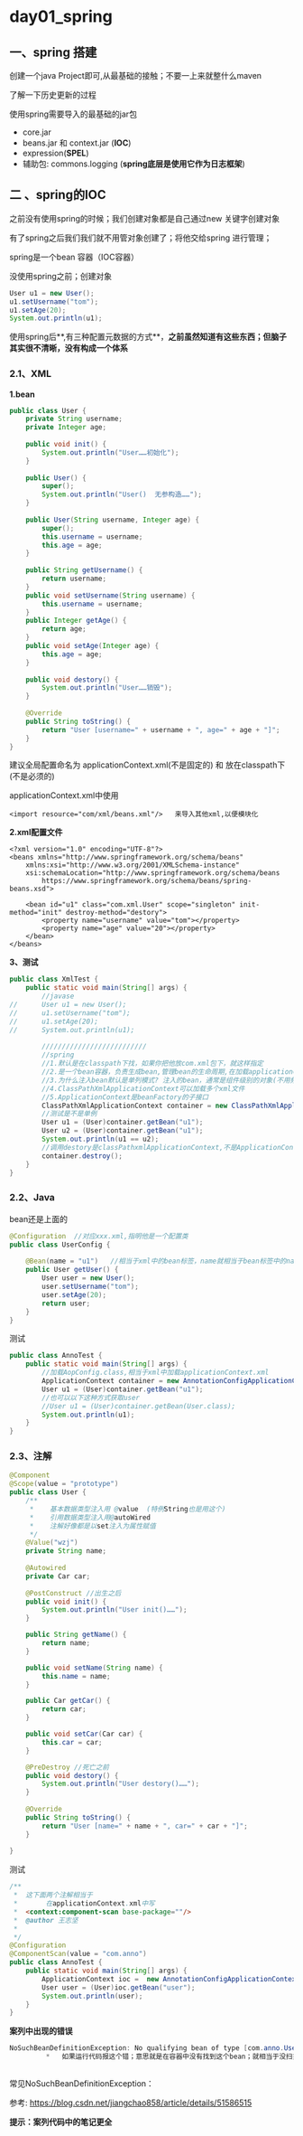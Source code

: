 # day01_spring

## 一、spring 搭建

创建一个java Project即可,从最基础的接触；不要一上来就整什么maven

了解一下历史更新的过程

使用spring需要导入的最基础的jar包

- core.jar
- beans.jar 和 context.jar (**IOC**)
- expression(**SPEL**)
- 辅助包: commons.logging (**spring底层是使用它作为日志框架**)



## 二 、spring的IOC

之前没有使用spring的时候；我们创建对象都是自己通过new 关键字创建对象 

有了spring之后我们我们就不用管对象创建了；将他交给spring 进行管理；

spring是一个bean 容器（IOC容器）



没使用spring之前；创建对象

```java
User u1 = new User();
u1.setUsername("tom");
u1.setAge(20);
System.out.println(u1);
```

使用spring后**,有三种配置元数据的方式**，**之前虽然知道有这些东西；但脑子其实很不清晰，没有构成一个体系**

### 2.1、XML

**1.bean**

```java
public class User {
	private String username;
	private Integer age;
	
	public void init() {
		System.out.println("User……初始化");
	}
	
	public User() {
		super();
		System.out.println("User()  无参构造……");
	}
	
	public User(String username, Integer age) {
		super();
		this.username = username;
		this.age = age;
	}
    
	public String getUsername() {
		return username;
	}
	public void setUsername(String username) {
		this.username = username;
	}
	public Integer getAge() {
		return age;
	}
	public void setAge(Integer age) {
		this.age = age;
	}
	
	public void destory() {
		System.out.println("User……销毁");
	}
	
	@Override
	public String toString() {
		return "User [username=" + username + ", age=" + age + "]";
	}
}

```



建议全局配置命名为 applicationContext.xml(不是固定的)  和  放在classpath下 (不是必须的)

applicationContext.xml中使用

```xm
<import resource="com/xml/beans.xml"/>   来导入其他xml,以便模块化
```

**2.xml配置文件**

```xm
<?xml version="1.0" encoding="UTF-8"?>
<beans xmlns="http://www.springframework.org/schema/beans"
    xmlns:xsi="http://www.w3.org/2001/XMLSchema-instance"
    xsi:schemaLocation="http://www.springframework.org/schema/beans
        https://www.springframework.org/schema/beans/spring-beans.xsd">
	
    <bean id="u1" class="com.xml.User" scope="singleton" init-method="init" destroy-method="destory">   
    	<property name="username" value="tom"></property>
    	<property name="age" value="20"></property>
    </bean>
</beans>
```

**3、测试**

```java
public class XmlTest {
	public static void main(String[] args) {
		//javase 
//		User u1 = new User();
//		u1.setUsername("tom");
//		u1.setAge(20);
//		System.out.println(u1);
		
		//////////////////////////
		//spring
		//1.默认是在classpath下找，如果你把他放com.xml包下，就这样指定			          com/xml/applicationContext.xml
		//2.是一个bean容器，负责生成bean,管理bean的生命周期,在加载applicationContext.xml就已经创建了bean对象  
		//3.为什么注入bean默认是单列模式? 注入的bean，通常是组件级别的对象(不用频繁创建)
		//4.ClassPathXmlApplicationContext可以加载多个xml文件
        //5.ApplicationContext是beanFactory的子接口
		ClassPathXmlApplicationContext container = new ClassPathXmlApplicationContext("applicationContext.xml");
        //测试是不是单例
		User u1 = (User)container.getBean("u1");
		User u2 = (User)container.getBean("u1");
		System.out.println(u1 == u2);
		//调用destory是classPathxmlApplicationContext,不是ApplicationContext
		container.destroy();
	}
}

```



### 2.2、Java

bean还是上面的

```java
@Configuration  //对应xxx.xml,指明他是一个配置类
public class UserConfig {
	
	@Bean(name = "u1")   //相当于xml中的bean标签，name就相当于bean标签中的name属性,这里不写name属性值默认就是方法名
	public User getUser() {
		User user = new User();
		user.setUsername("tom");
		user.setAge(20);
		return user;
	}
}
```

测试

```java
public class AnnoTest {
	public static void main(String[] args) {
		//加载AopConfig.class,相当于xml中加载applicationContext.xml
		ApplicationContext container = new AnnotationConfigApplicationContext(Userconfig.class);
		User u1 = (User)container.getBean("u1");
        //也可以以下这种方式获取user
        //User u1 = (User)container.getBean(User.class);
		System.out.println(u1);
	}
}

```

### 2.3、注解

```java
@Component
@Scope(value = "prototype")
public class User {
	/**
	 *    基本数据类型注入用 @value  (特例String也是用这个) 
	 *    引用数据类型注入用@autoWired
	 *    注解好像都是以set注入为属性赋值
	 */
	@Value("wzj")
	private String name;
	
	@Autowired
	private Car car;
	
	@PostConstruct //出生之后
	public void init() {
		System.out.println("User init()……");
	}

	public String getName() {
		return name;
	}

	public void setName(String name) {
		this.name = name;
	}

	public Car getCar() {
		return car;
	}

	public void setCar(Car car) {
		this.car = car;
	}

	@PreDestroy //死亡之前
	public void destory() {
		System.out.println("User destory()……");
	}
	
	@Override
	public String toString() {
		return "User [name=" + name + ", car=" + car + "]";
	}
	
}
```

测试

```java
/**
 *	这下面两个注解相当于
 *       在applicationContext.xml中写
 *  <context:component-scan base-package=""/>
 *  @author 王志坚
 *
 */
@Configuration
@ComponentScan(value = "com.anno")
public class AnnoTest {
	public static void main(String[] args) {
		ApplicationContext ioc =  new AnnotationConfigApplicationContext(AnnoTest.class);
		User user = (User)ioc.getBean("user");
		System.out.println(user);
	}
}

```



**案列中出现的错误**

```java
NoSuchBeanDefinitionException: No qualifying bean of type [com.anno.User] is defined
		 *   如果运行代码报这个错；意思就是在容器中没有找到这个bean；就相当于没扫描进去
		  		
```

常见NoSuchBeanDefinitionException：	

参考: https://blog.csdn.net/jiangchao858/article/details/51586515

**提示：案列代码中的笔记更全**
